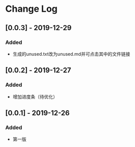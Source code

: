 # Change Log

## [0.0.3] - 2019-12-29
### Added
- 生成的unused.txt改为unused.md并可点击其中的文件链接

## [0.0.2] - 2019-12-27
### Added
- 增加进度条（待优化）

## [0.0.1] - 2019-12-26
### Added
- 第一版